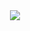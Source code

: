 <div style="text-align: center;">
  <img src="https://skillicons.dev/icons?i=js,ts,react,nextjs,redux,html,css,scss,tailwind,git,github,vscode,figma,vite,webpack,notion,npm,replit" />
</div>





<!--
**askarbekovDev/askarbekovDev** is a ✨ _special_ ✨ repository because its `README.md` (this file) appears on your GitHub profile.

Here are some ideas to get you started:

- 🔭 I’m currently working on ...
- 🌱 I’m currently learning ...
- 👯 I’m looking to collaborate on ...
- 🤔 I’m looking for help with ...
- 💬 Ask me about ...
- 📫 How to reach me: ...
- 😄 Pronouns: ...
- ⚡ Fun fact: ...
-->

